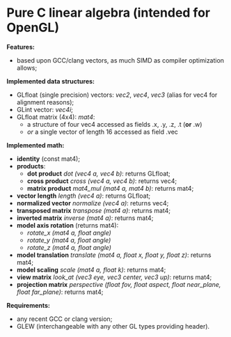 # Pure C linear algebra (intended for OpenGL)

**Features:**
- based upon GCC/clang vectors, as much SIMD as compiler optimization allows;

**Implemented data structures:**
- GLfloat (single precision) vectors: *vec2*, *vec4*, *vec3* (alias for vec4 for alignment reasons);
- GLint vector: *vec4i*;
- GLfloat matrix (4x4): *mat4*:
	- a structure of four vec4 accessed as fields .x, .y, .z, .t (**or** .w)
	- *or* a single vector of length 16 accessed as field .vec

**Implemented math:**
- **identity** (const mat4);
- **products**:
	- **dot product** *dot (vec4 a, vec4 b)*: returns GLfloat;
	- **cross product** *cross (vec4 a, vec4 b)*: returns vec4;
	- **matrix product** *mat4_mul (mat4 a, mat4 b)*: returns mat4;
- **vector length** *length (vec4 a)*: returns GLfloat;
- **normalized vector** *normalize (vec4 a)*: returns vec4;
- **transposed matrix** *transpose (mat4 a)*: returns mat4;
- **inverted matrix** *inverse (mat4 a)*: returns mat4;
- **model axis rotation** (returns mat4):
	- *rotate_x (mat4 a, float angle)*
	- *rotate_y (mat4 a, float angle)*
	- *rotate_z (mat4 a, float angle)*
- **model translation** *translate (mat4 a, float x, float y, float z)*: returns mat4;
- **model scaling** *scale (mat4 a, float k)*: returns mat4;
- **view matrix** *look_at (vec3 eye, vec3 center, vec3 up)*: returns mat4;
- **projection matrix** *perspective (float fov, float aspect, float near_plane, float far_plane)*: returns mat4;

**Requirements:**
- any recent GCC or clang version;
- GLEW (interchangeable with any other GL types providing header).

